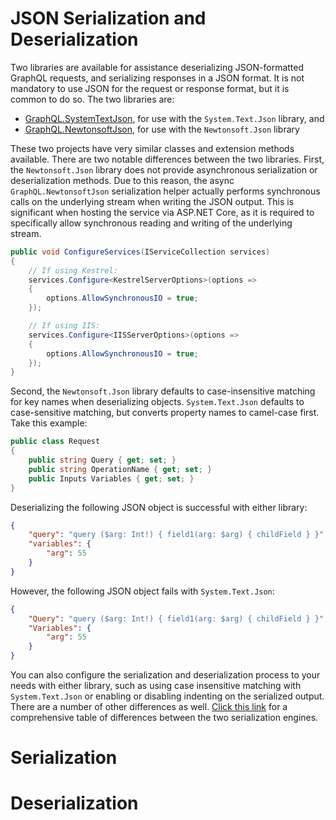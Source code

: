 # JSON Serialization and Deserialization

Two libraries are available for assistance deserializing JSON-formatted GraphQL requests,
and serializing responses in a JSON format. It is not mandatory to use JSON for the request
or response format, but it is common to do so. The two libraries are:

* [GraphQL.SystemTextJson](https://www.nuget.org/packages/GraphQL.SystemTextJson), for use with the `System.Text.Json` library, and
* [GraphQL.NewtonsoftJson](https://www.nuget.org/packages/GraphQL.NewtonsoftJson), for use with the `Newtonsoft.Json` library

These two projects have very similar classes and extension methods available. There are two notable
differences between the two libraries. First, the `Newtonsoft.Json` library does not provide asynchronous
serialization or deserialization methods. Due to this reason, the async `GraphQL.NewtonsoftJson` serialization
helper actually performs synchronous calls on the underlying stream when writing the JSON output. This is
significant when hosting the service via ASP.NET Core, as it is required to specifically allow synchronous
reading and writing of the underlying stream.

```csharp
public void ConfigureServices(IServiceCollection services)
{
    // If using Kestrel:
    services.Configure<KestrelServerOptions>(options =>
    {
        options.AllowSynchronousIO = true;
    });

    // If using IIS:
    services.Configure<IISServerOptions>(options =>
    {
        options.AllowSynchronousIO = true;
    });
}
```

Second, the `Newtonsoft.Json` library defaults to case-insensitive matching for key names when
deserializing objects. `System.Text.Json` defaults to case-sensitive matching, but converts property
names to camel-case first. Take this example:

```csharp
public class Request
{
    public string Query { get; set; }
    public string OperationName { get; set; }
    public Inputs Variables { get; set; }
}
```

Deserializing the following JSON object is successful with either library:

```json
{
    "query": "query ($arg: Int!) { field1(arg: $arg) { childField } }",
    "variables": {
        "arg": 55
    }
}
```

However, the following JSON object fails with `System.Text.Json`:

```json
{
    "Query": "query ($arg: Int!) { field1(arg: $arg) { childField } }",
    "Variables": {
        "arg": 55
    }
}
```

You can also configure the serialization and deserialization process to your needs
with either library, such as using case insensitive matching with `System.Text.Json`
or enabling or disabling indenting on the serialized output. There are a number of
other differences as well.
[Click this link](https://docs.microsoft.com/en-us/dotnet/standard/serialization/system-text-json-migrate-from-newtonsoft-how-to?pivots=dotnet-5-0#table-of-differences-between-newtonsoftjson-and-systemtextjson)
for a comprehensive table of differences between the two serialization engines.

# Serialization

# Deserialization

